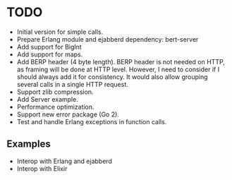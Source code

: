 # TODO

- Initial version for simple calls.
- Prepare Erlang module and ejabberd dependency: bert-server
- Add support for BigInt
- Add support for maps.
- Add BERP header (4 byte length). BERP header is not needed on HTTP, as framing will be done at HTTP level.
  However, I need to consider if I should always add it for consistency. It would also allow grouping several calls
  in a single HTTP request.
- Support zlib compression.
- Add Server example.
- Performance optimization.
- Support new error package (Go 2).
- Test and handle Erlang exceptions in function calls.

## Examples

- Interop with Erlang and ejabberd
- Interop with Elixir